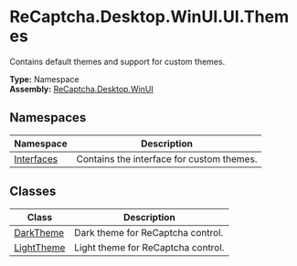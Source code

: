 # ReCaptcha.Desktop.WinUI.UI.Themes
Contains default themes and support for custom themes.

**Type:** Namespace
<br />
**Assembly:** [ReCaptcha.Desktop.WinUI](/ReCaptcha.Desktop/reference/recaptcha.desktop.winui/)

## Namespaces
| Namespace                                                    | Description                                                                      |
|--------------------------------------------------------------|----------------------------------------------------------------------------------|
| [Interfaces](/ReCaptcha.Desktop/reference/recaptcha.desktop.winui/ui/themes/interfaces/)              | Contains the interface for custom themes. |


## Classes
| Class                                                    | Description                                                                      |
|--------------------------------------------------------------|----------------------------------------------------------------------------------|
| [DarkTheme](/ReCaptcha.Desktop/reference/recaptcha.desktop.winui/ui/themes/darktheme.html)              | Dark theme for ReCaptcha control. |
| [LightTheme](/ReCaptcha.Desktop/reference/recaptcha.desktop.winui/ui/themes/darktheme.html)              | Light theme for ReCaptcha control. |